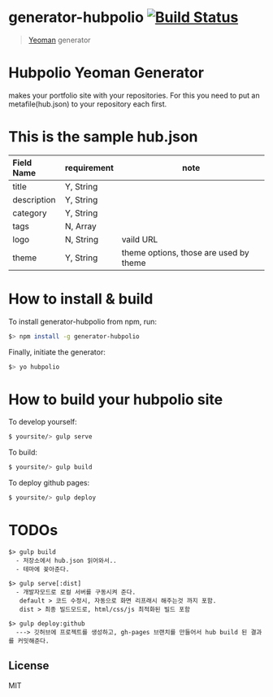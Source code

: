 # generator-hubpolio [![Build Status](https://secure.travis-ci.org/miconblog/generator-hubpolio.png?branch=master)](https://travis-ci.org/miconblog/generator-hubpolio)

> [Yeoman](http://yeoman.io) generator

# Hubpolio Yeoman Generator
makes your portfolio site with your repositories. For this you need to put an metafile(hub.json) to your repository each first.

# This is the sample hub.json

| Field Name | requirement | note |
| :--------- | ----------- | ---- |
| title      | Y, String   |      |
| description| Y, String   |      |
| category   | Y, String   |      |
| tags       | N, Array    |      |
| logo       | N, String   | vaild URL | 
| theme      | Y, String   | theme options, those are used by theme |


# How to install & build

To install generator-hubpolio from npm, run:

```bash
$> npm install -g generator-hubpolio
```

Finally, initiate the generator:

```bash
$> yo hubpolio
```

# How to build your hubpolio site 

To develop yourself:
```bash
$ yoursite/> gulp serve
```

To build: 
```bash
$ yoursite/> gulp build
```

To deploy github pages: 
```bash
$ yoursite/> gulp deploy
```


# TODOs

    $> gulp build
      - 저장소에서 hub.json 읽어와서..
      - 테마에 꽂아준다. 

    $> gulp serve[:dist]
      - 개발자모드로 로컬 서버를 구동시켜 준다. 
       default > 코드 수정시, 자동으로 화면 리프래시 해주는것 까지 포함. 
       dist > 최종 빌드모드로, html/css/js 최적화된 빌드 포함 

    $> gulp deploy:github
      ---> 깃허브에 프로젝트를 생성하고, gh-pages 브랜치를 만들어서 hub build 된 결과를 커밋해준다. 

## License

MIT